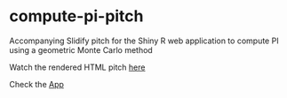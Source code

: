 compute-pi-pitch
================

Accompanying Slidify pitch for the Shiny R web application to compute PI using a geometric Monte Carlo method

Watch the rendered HTML pitch [here](http://iosephus.github.com/compute-pi-pitch.git)

Check the [App](https://iosephus.shinyapps.io/Compute-Pi/)
